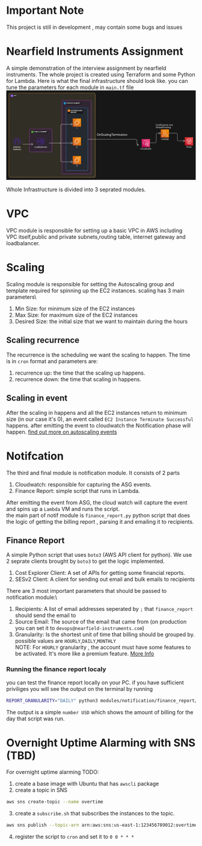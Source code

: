 # Important Note
This project is still in development , may contain some bugs and issues
# Nearfield Instruments Assignment
A simple demonstration of the interview assignment by nearfield instruments.
The whole project is created using Terraform and some Python for Lambda.
Here is what the final infrastructure should look like. you can tune the parameters for each module in `main.tf` file 
![image](./Diagram.png "Simple Diagram")

Whole Infrastructure is divided into 3 seprated modules.
# VPC
VPC module is responsible for setting up a basic VPC in AWS including\
VPC itself,public and private subnets,routing table, internet gateway and 
loadbalancer.

# Scaling
Scaling module is responsible for setting the Autoscaling group and template required for spinning up the EC2 instances. 
scaling has 3 main parameters\
1. Min Size: for minimum size of the EC2 instances
2. Max Size: for maximum size of the EC2 instances
3. Desired Size: the initial size that we want to maintain during the hours
## Scaling recurrence
The recurrence is the scheduling we want the scaling to happen. The time is in `cron` format and parameters are:
1. recurrence up: the time that the scaling up happens.
2. recurrence down: the time that scaling in happens.
## Scaling in event
After the scaling in happens and all the EC2 instances return to minimum size (in our case it's 0), an event called `EC2 Instance Terminate Successful` happens. after emitting the event to cloudwatch the Notification phase will happen.
[find out more on autoscaling events](https://docs.aws.amazon.com/autoscaling/ec2/userguide/ec2-auto-scaling-event-reference.html)

# Notifcation
The third and final module is notification module. It consists of 2 parts
1. Cloudwatch: responsible for capturing the ASG events.
2. Finance Report: simple script that runs in Lambda.

After emitting the event from ASG, the cloud watch will capture the event and spins up a `Lambda` VM and runs the script.\
the main part of notif module is `finance_report.py` python script that does the logic of getting the billing report , parsing it and emailing it to recipients.
## Finance Report
A simple Python script that uses `boto3` (AWS API client for python). We use 2 seprate clients brought by `boto3` to get the logic implemented.
1. Cost Explorer Client: A set of APIs for getting some financial reports.
2. SESv2 Client: A client for sending out email and bulk emails to recipients

There are 3 most important parameters that should be passed to notification module:\
1. Recipients: A list of email addresses seperated by `;` that `finance_report` should send the email to
2. Source Email: The source of the email that came from (on production you can set it to `devops@nearfield-instruments.com`)
3. Granularity: Is the shortest unit of time that billing should be grouped by. possible values are `HOURLY`,`DAILY`,`MONTHLY`\
NOTE: For `HOURLY` granularity , the account must have some features to be activated. It's more like a premium feature. [More Info](https://docs.aws.amazon.com/cost-management/latest/userguide/ce-exploring-data.html)
### Running the finance report localy
you can test the finance report locally on your PC. if you have sufficient priviliges you will see the output on the terminal by running
```bash
REPORT_GRANULARITY="DAILY" python3 modules/notification/finance_report/finance_reporty.py --dry-run
```
The output is a simple `number USD` which shows the amount of billing for the day that script was run.
# Overnight Uptime Alarming with SNS (TBD)
For overnight uptime alarming TODO:
1. create a base image with Ubuntu that has `awscli` package
2. create a topic in SNS 
```bash
aws sns create-topic --name overtime
```
3. create a `subscribe.sh` that subscribes the instances to the topic.
```bash
aws sns publish --topic-arn arn:aws:sns:us-east-1:123456789012:overtime --message "The instance ${HOSTNAME} is still up and running."
```
4. register the script to `cron` and set it to `0 0 * * *`